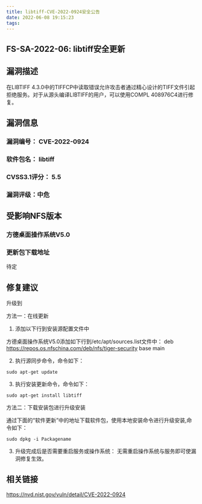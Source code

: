 ```yaml
---
title: libtiff-CVE-2022-0924安全公告
date: 2022-06-08 19:15:23
tags:
---
```

## FS-SA-2022-06: libtiff安全更新

## 漏洞描述

在LIBTIFF 4.3.0中的TIFFCP中读取错误允许攻击者通过精心设计的TIFF文件引起拒绝服务。对于从源头编译LIBTIFF的用户，可以使用COMPL 408976C4进行修复。

## 漏洞信息

###    漏洞编号： CVE-2022-0924

###    软件包名： libtiff

###    CVSS3.1评分： 5.5

###    漏洞评级：中危

## 受影响NFS版本

###    方德桌面操作系统V5.0

### 更新包下载地址

待定

## 修复建议

升级到 

方法一：在线更新

1. 添加以下行到安装源配置文件中

方德桌面操作系统V5.0添加如下行到/etc/apt/sources.list文件中：
deb https://repos.os.nfschina.com/deb/nfs/tiger-security base main

2. 执行源同步命令，命令如下：

```
sudo apt-get update
```

3. 执行安装更新命令，命令如下：

```
sudo apt-get install libtiff
```

方法二：下载安装包进行升级安装

通过下面的“软件更新”中的地址下载软件包，使用本地安装命令进行升级安装,命令如下：

```
sudo dpkg -i Packagename
```

3. 升级完成后是否需要重启服务或操作系统：
   无需重启操作系统与服务即可使漏洞修复生效。

## 相关链接

https://nvd.nist.gov/vuln/detail/CVE-2022-0924
